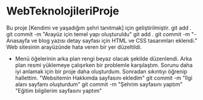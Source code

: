 # WebTeknolojileriProje
Bu proje [Kendimi ve yaşadığım şehri tanıtmak] için geliştirilmiştir.
git add .
git commit -m "Arayüz için temel yapı oluşturuldu"
git add .
git commit -m 
"- Anasayfa ve blog yazısı detay sayfası için HTML ve CSS tasarımları eklendi."
Web sitesinin arayüzünde hata veren bir yer düzeltildi.
- Menü öğelerinin arka plan rengi beyaz olacak şekilde düzenlendi.
Arka plan resmi yüklemeye çalışırken bir problemle karşılaştım. Sorunu daha iyi anlamak için bir proje daha oluşturdum. Sonradan sıkıntıyı öğrenip hallettim.
"Websitemin Hakkımda sayfasını ekledim"
git commit -m "İlgi alanı sayfamı oluşturdum"
git commit -m "Şehrim sayfasını yaptım"
"Eğitim bilgilerim sayfasını yaptım"
